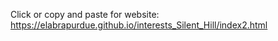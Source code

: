 Click or copy and paste for website:
https://elabrapurdue.github.io/interests_Silent_Hill/index2.html
